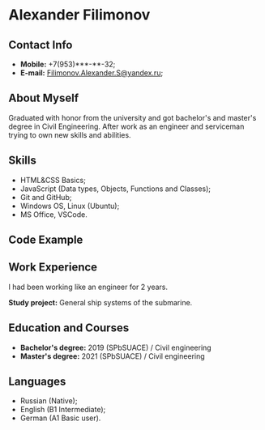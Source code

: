 # Alexander Filimonov

## Contact Info
* **Mobile:** +7(953)\*\**-**-32;
* **E-mail:** Filimonov.Alexander.S@yandex.ru;
## About Myself
Graduated with honor from the university and got bachelor's and master's degree in Civil Engineering. After work as an engineer and serviceman trying to own new skills and abilities.
## Skills
* HTML&CSS Basics;
* JavaScript (Data types, Objects, Functions and Classes);
* Git and GitHub;
* Windows OS, Linux (Ubuntu);
* MS Office, VSCode.
## Code Example
## Work Experience
I had been working like an engineer for 2 years.

**Study project:** General ship systems of the submarine.
## Education and Courses
* **Bachelor's degree:** 2019 (SPbSUACE) / Civil engineering
* **Master's degree:** 2021 (SPbSUACE) / Civil engineering
## Languages
* Russian (Native);
* English (B1 Intermediate);
* German (A1 Basic user).